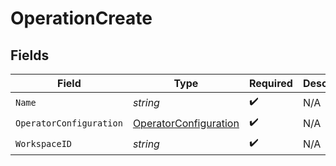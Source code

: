 # OperationCreate


## Fields

| Field                                                                 | Type                                                                  | Required                                                              | Description                                                           |
| --------------------------------------------------------------------- | --------------------------------------------------------------------- | --------------------------------------------------------------------- | --------------------------------------------------------------------- |
| `Name`                                                                | *string*                                                              | :heavy_check_mark:                                                    | N/A                                                                   |
| `OperatorConfiguration`                                               | [OperatorConfiguration](../../models/shared/operatorconfiguration.md) | :heavy_check_mark:                                                    | N/A                                                                   |
| `WorkspaceID`                                                         | *string*                                                              | :heavy_check_mark:                                                    | N/A                                                                   |